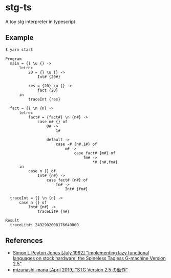 # stg-ts
A toy stg interpreter in typescript

## Example
```sh
$ yarn start
```

```
Program
  main = {} \u {} ->
      letrec
          20 = {} \u {} ->
              Int# {20#}

          res = {20} \u {} ->
              fact {20}
      in
          traceInt {res}

  fact = {} \n {n} ->
      letrec
          fact# = {fact#} \n {n#} ->
              case n# {} of
                  0# ->
                      1#

                  default ->
                      case -# {n#,1#} of
                          m# ->
                              case fact# {m#} of
                                  fm# ->
                                      *# {n#,fm#}
      in
          case n {} of
              Int# {n#} ->
                  case fact# {n#} of
                      fn# ->
                          Int# {fn#}

  traceInt = {} \n {n} ->
      case n {} of
          Int# {n#} ->
              traceLit# {n#}

Result
  traceLit#: 2432902008176640000
```

## References
- [Simon L Peyton Jones [July 1992] "Implementing lazy functional languages on stock hardware:
the Spineless Tagless G-machine
Version 2.5"](https://www.microsoft.com/en-us/research/wp-content/uploads/1992/04/spineless-tagless-gmachine.pdf)
- [mizunashi-mana [April 2019] "STG Version 2.5 の動作"](https://mizunashi-mana.github.io/blog/posts/2019/04/haskell-old-stg-syntax/)
